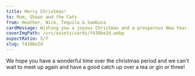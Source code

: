 ```yaml
---
title: Merry Christmas!
to: Mum, Shaun and the Cats
from: Heather, Nick, Tequila & Sambuca
cardMessage: Wishing you a joyous Christmas and a prosperous New Year.
coverImgPath: /src/assets/cards/f410be2d.webp
aspectRatio: 5/7
slug: f410be2d
---
```


We hope you have a wonderful time over the christmas period and we can't wait to meet up again and have a good catch up over a tea or gin or three!
